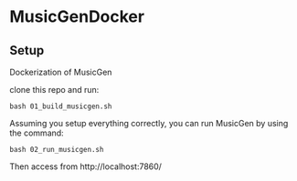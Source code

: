 # MusicGenDocker

## Setup
Dockerization of MusicGen

clone this repo and run:
````
bash 01_build_musicgen.sh
````

Assuming you setup everything correctly, you can run MusicGen by using the command:
````
bash 02_run_musicgen.sh
````

Then access from http://localhost:7860/
